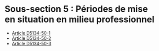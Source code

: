 # Sous-section 5 : Périodes de mise en situation en milieu professionnel

* [Article D5134-50-1](./LEGIARTI000029775664.md)
* [Article D5134-50-2](./LEGIARTI000029775658.md)
* [Article D5134-50-3](./LEGIARTI000029775653.md)

